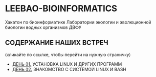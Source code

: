 # LEEBAO-BIOINFORMATICS

Хакатон по биоинформатике Лаборатории экологии и эволюционной биологии водных организмов ДВФУ


## СОДЕРЖАНИЕ НАШИХ ВСТРЕЧ
(кликайте по ссылке, чтобы перейти на нужную страничку)

* [ДЕНЬ 01.](https://github.com/vinni-bio/LEEBAO-BIOINFORMATICS/blob/master/DAY01_25NOV19_LINUX/README.md) УСТАНОВКА LINUX И ДРУГИХ ПРОГРАММ
* [ДЕНЬ 02.](https://github.com/vinni-bio/LEEBAO-BIOINFORMATICS/tree/master/DAY02_02DEC19_BASH) ЗНАКОМСТВО С СИСТЕМОЙ LINUX И BASH


